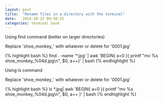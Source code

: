 ```yaml
---
layout: post
title:  "Rename files in a directory with the terminal"
date:   2014-10-22 09:38:25
categories: terminal bash
---
```


Using find command (better on larger directories)

Replace 'shoe_monkey_' with whatever or delete for '0001.jpg'

{% highlight bash %}
find . -name '*.jpg' | awk 'BEGIN{ a=0 }{ printf "mv %s shoe_monkey_%04d.jpg\n", $0, a++}' | bash
{% endhighlight %}


Using ls command

Replace 'shoe_monkey_' with whatever or delete for '0001.jpg'

{% highlight bash %}
ls *.jpg| awk 'BEGIN{ a=0 }{ printf "mv %s shoe_monkey_%04d.jpg\n", $0, a++ }' | bash
{% endhighlight %}
